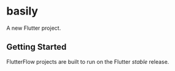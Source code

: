 # basily

A new Flutter project.

## Getting Started

FlutterFlow projects are built to run on the Flutter _stable_ release.

